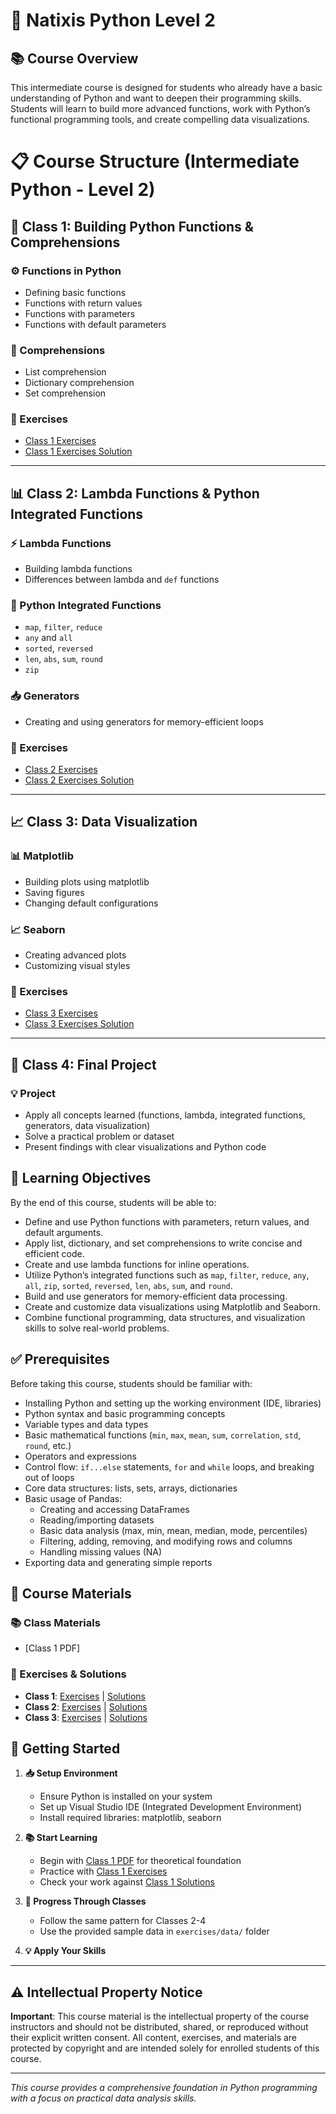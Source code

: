 # 🐍 Natixis Python Level 2

## 📚 Course Overview

This intermediate course is designed for students who already have a basic understanding of Python and want to deepen their programming skills. Students will learn to build more advanced functions, work with Python’s functional programming tools, and create compelling data visualizations. 

# 📋 Course Structure (Intermediate Python - Level 2)

## 🚀 Class 1: Building Python Functions & Comprehensions
### ⚙️ Functions in Python
- Defining basic functions
- Functions with return values
- Functions with parameters
- Functions with default parameters

### 🔄 Comprehensions
- List comprehension
- Dictionary comprehension
- Set comprehension

### 📝 Exercises
- [Class 1 Exercises](exercises/Class1_exercises.py)
- [Class 1 Exercises Solution](exercises/Class1_exercises_solution.py)

---

## 📊 Class 2: Lambda Functions & Python Integrated Functions
### ⚡ Lambda Functions
- Building lambda functions
- Differences between lambda and `def` functions

### 🔧 Python Integrated Functions
- `map`, `filter`, `reduce`
- `any` and `all`
- `sorted`, `reversed`
- `len`, `abs`, `sum`, `round`
- `zip`

### 📥 Generators
- Creating and using generators for memory-efficient loops

### 📝 Exercises
- [Class 2 Exercises](exercises/Class2_exercises.py)
- [Class 2 Exercises Solution](exercises/Class2_exercises_solution.py)

---

## 📈 Class 3: Data Visualization
### 📊 Matplotlib
- Building plots using matplotlib
- Saving figures
- Changing default configurations

### 📈 Seaborn
- Creating advanced plots
- Customizing visual styles

### 📝 Exercises
- [Class 3 Exercises](exercises/Class3_exercises.py)
- [Class 3 Exercises Solution](exercises/Class3_exercises_solution.py)

---

## 🚀 Class 4: Final Project
### 💡 Project
- Apply all concepts learned (functions, lambda, integrated functions, generators, data visualization)
- Solve a practical problem or dataset
- Present findings with clear visualizations and Python code


## 🎯 Learning Objectives

By the end of this course, students will be able to:
- Define and use Python functions with parameters, return values, and default arguments.
- Apply list, dictionary, and set comprehensions to write concise and efficient code.
- Create and use lambda functions for inline operations.
- Utilize Python’s integrated functions such as `map`, `filter`, `reduce`, `any`, `all`, `zip`, `sorted`, `reversed`, `len`, `abs`, `sum`, and `round`.
- Build and use generators for memory-efficient data processing.
- Create and customize data visualizations using Matplotlib and Seaborn.
- Combine functional programming, data structures, and visualization skills to solve real-world problems.

## ✅ Prerequisites

Before taking this course, students should be familiar with:

- Installing Python and setting up the working environment (IDE, libraries)
- Python syntax and basic programming concepts
- Variable types and data types
- Basic mathematical functions (`min`, `max`, `mean`, `sum`, `correlation`, `std`, `round`, etc.)
- Operators and expressions
- Control flow: `if...else` statements, `for` and `while` loops, and breaking out of loops
- Core data structures: lists, sets, arrays, dictionaries
- Basic usage of Pandas:
  - Creating and accessing DataFrames
  - Reading/importing datasets
  - Basic data analysis (max, min, mean, median, mode, percentiles)
  - Filtering, adding, removing, and modifying rows and columns
  - Handling missing values (NA)
- Exporting data and generating simple reports

## 📁 Course Materials

### 📚 Class Materials
- [Class 1 PDF]

### 📝 Exercises & Solutions
- **Class 1**: [Exercises](exercises/Class1_exercises.py) | [Solutions](exercises/Class1_exercises_solution.py)
- **Class 2**: [Exercises](exercises/Class2_exercises.py) | [Solutions](exercises/Class2_exercises_solution.py)
- **Class 3**: [Exercises](exercises/Class3_exercises.py) | [Solutions](exercises/Class3_exercises_solution.py)

## 🚀 Getting Started

1. **📥 Setup Environment**
   - Ensure Python is installed on your system
   - Set up Visual Studio IDE (Integrated Development Environment)
   - Install required libraries: matplotlib, seaborn

2. **📚 Start Learning**
   - Begin with [Class 1 PDF](class%20material/class-1.pdf) for theoretical foundation
   - Practice with [Class 1 Exercises](exercises/Class1_exercises.py)
   - Check your work against [Class 1 Solutions](exercises/Class1_exercises_solution.py)

3. **🔄 Progress Through Classes**
   - Follow the same pattern for Classes 2-4
   - Use the provided sample data in `exercises/data/` folder

4. **💡 Apply Your Skills**

---

## ⚠️ Intellectual Property Notice

**Important**: This course material is the intellectual property of the course instructors and should not be distributed, shared, or reproduced without their explicit written consent. All content, exercises, and materials are protected by copyright and are intended solely for enrolled students of this course.

---

*This course provides a comprehensive foundation in Python programming with a focus on practical data analysis skills.*